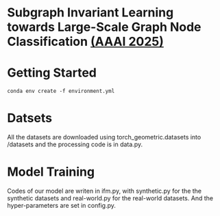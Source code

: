 # Subgraph Invariant Learning towards Large-Scale Graph Node Classification [(AAAI 2025)](https://ojs.aaai.org/index.php/AAAI/article/view/35412)

# Getting Started 
```
conda env create -f environment.yml 
```

# Datsets
All the datasets are downloaded using torch_geometric.datasets into /datasets and the processing code is in data.py.

# Model Training
Codes of our model are writen in ifm.py, with synthetic.py for the the synthetic datasets and real-world.py for the real-world datasets. And the hyper-parameters are set in config.py.
